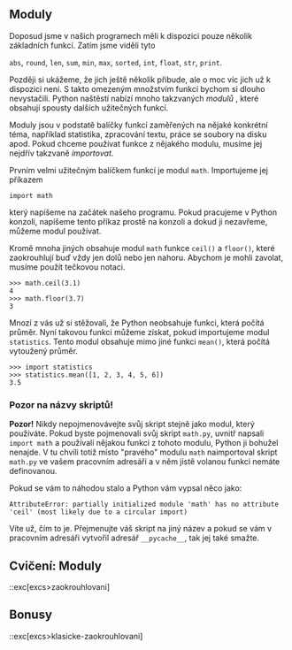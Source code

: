 ## Moduly

Doposud jsme v našich programech měli k dispozici pouze několik základních funkcí. Zatím jsme viděli tyto

`abs`, `round`, `len`, `sum`, `min`, `max`, `sorted`, `int`,
`float`, `str`, `print`.

Později si ukážeme, že jich ještě několik přibude, ale o moc víc jich už k dispozici není. S takto omezeným množstvím funkcí bychom si dlouho nevystačili. Python naštěstí nabízí mnoho takzvaných _modulů_ , které obsahují spousty dalších užitečných funkcí.

Moduly jsou v podstatě balíčky funkcí zaměřených na nějaké konkrétní téma, například statistika, zpracování textu, práce se soubory na disku apod. Pokud chceme používat funkce z nějakého modulu, musíme jej nejdřív takzvaně _importovat_.

Prvním velmi užitečným balíčkem funkcí je modul `math`. Importujeme jej příkazem

```pycon
import math
```

který napíšeme na začátek našeho programu. Pokud pracujeme v Python konzoli, napíšeme tento příkaz prostě na konzoli a dokud ji nezavřeme, můžeme modul používat.

Kromě mnoha jiných obsahuje modul `math` funkce `ceil()` a `floor()`, které zaokrouhlují buď vždy jen dolů nebo jen nahoru. Abychom je mohli zavolat, musíme použít tečkovou notaci.

```pycon
>>> math.ceil(3.1)
4
>>> math.floor(3.7)
3
```

Mnozí z vás už si stěžovali, že Python neobsahuje funkci, která počítá průměr. Nyní takovou funkci můžeme získat, pokud importujeme modul `statistics`. Tento modul obsahuje mimo jiné funkci `mean()`, která počítá vytoužený průměr.

```pycon
>>> import statistics
>>> statistics.mean([1, 2, 3, 4, 5, 6])
3.5
```

### Pozor na názvy skriptů!

**Pozor!** Nikdy nepojmenovávejte svůj skript stejně jako modul, který používáte. Pokud byste pojmenovali svůj skript `math.py`, uvnitř napsali `import math` a používali nějakou funkci z tohoto modulu, Python ji bohužel nenajde. V tu chvíli totiž místo "pravého" modulu `math` naimportoval skript `math.py` ve vašem pracovním adresáři a v něm jistě volanou funkci nemáte definovanou.

Pokud se vám to náhodou stalo a Python vám vypsal něco jako:

```
AttributeError: partially initialized module 'math' has no attribute 'ceil' (most likely due to a circular import)
```

Víte už, čím to je. Přejmenujte váš skript na jiný název a pokud se vám v pracovním adresáři vytvořil adresář `__pycache__`, tak jej také smažte.

## Cvičení: Moduly
::exc[excs>zaokrouhlovani]

## Bonusy
::exc[excs>klasicke-zaokrouhlovani]

